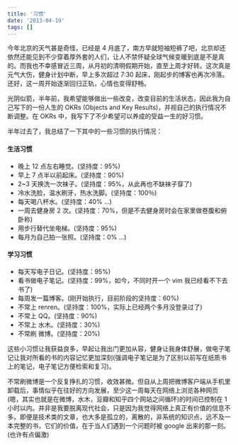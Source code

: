 ```yaml
---
title: '习惯'
date: '2013-04-19'
tags: []
---
```


今年北京的天气甚是奇怪，已经是 4 月底了，南方早就短袖短裤了吧，北京却还依然还能见到不少穿着厚外套的人们，让人不禁怀疑全球气候变暖到底是不是真的。而我也不幸感冒近三周，从月初的清明假期开始，直至上周才好转。这次真是元气大伤，健身计划中断，早上多次超过 7:30 起床，刚起步的博客也再次冷落。还好，这一周开始逐渐回归正轨，心情也变得舒畅。

光阴似箭，半年前，我希望能够做出一些改变，改变目前的生活状态，因此我为自己写下的一份人生的 OKRs (Objects and Key Results)，并视自己的执行情况不断调整。在 OKRs 中，我写下了不少希望可以养成的受益一生的好习惯。

半年过去了，我总结了一下其中的一些习惯的执行情况：

#### 生活习惯

- 晚上 12 点左右睡觉。(坚持度：95%)
- 早上 7 点半以前起床。(坚持度：90%)
- 2~3 天换洗一次袜子。(坚持度：95%，从此再也不缺袜子穿了)
- 冷水洗脸，温水刷牙，热水洗脚。(坚持度：100％)
- 每天喝八杯水。(坚持度：40% ...)
- 一周去健身房 2 次。(坚持度：70%，但是不去健身房时会在家里做卷腹和俯卧称)
- 用步行替代坐电梯。(坚持度：95%)
- 每月为自己拍一张照。(坚持度：0% ...)

#### 学习习惯

- 每天写电子日记。(坚持度：95%)
- 看书做电子笔记。(坚持度：99%，如今，不同时开一个 vim 我已经看不下去书了)
- 每周发一篇博客。(刚开始执行，目前阶段的坚持度：60%)
- 不常上 renren。(坚持度：100%，实际上已经两个多月没登录过了)
- 不常上 QQ。(坚持度：90%)
- 不常上 水木。(坚持度：30%)
- 不常刷 微博。(坚持度：20%)

这些小习惯让我获益良多，早起让我出门更加从容，健身让我身体舒展，做电子笔记让我对所看的书的内容记忆更加深刻(强调电子笔记是为了区别以前写在纸质书上的笔记，电子笔记方便检索和复习)。

不常刷微博是一个反复挣扎的习惯，收效甚微。但自从上周把微博客户端从手机里卸载后，事情似乎在往好的方向发展，至少这一周每天在网络上浏览各种网页(嗯，其实也就是在微博，水木，豆瓣和知乎四个网站之间循环)的时间已控制在 1 小时以内。并非是我要脱离现代社会，只是因为我觉得网络上真正有价值的信息不多。即便是技术类的文章，也大多是孤立的，离散的，非系统的知识点，远不及一本完整的书，它们的价值，在于当人们遇到一个问题时被 google 出来的那一刻。(也许有点偏激)
